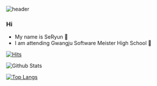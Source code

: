 ![header](https://capsule-render.vercel.app/api?type=shark&color=auto&height=300&section=header&text=Yang%20SeRyun&fontSize=90)

### Hi
* My name is SeRyun 👋
* I am attending Gwangju Software Meister High School 🏫

<!--
**yangseryun/yangseryun** is a ✨ _special_ ✨ repository because its `README.md` (this file) appears on your GitHub profile.

Here are some ideas to get you started:

- 🔭 I’m currently working on ...
- 🌱 I’m currently learning ...
- 👯 I’m looking to collaborate on ...
- 🤔 I’m looking for help with ...
- 💬 Ask me about ...
- 📫 How to reach me: ...
- 😄 Pronouns: ...
- ⚡ Fun fact: ...
-->

[![Hits](https://hits.seeyoufarm.com/api/count/incr/badge.svg?url=https%3A%2F%2Fgithub.com%2Fyangseryun&count_bg=%23FF9BC7&title_bg=%23878787&icon=&icon_color=%23CBCBCB&title=hits&edge_flat=false)](https://hits.seeyoufarm.com)

![Github Stats](https://github-readme-stats.vercel.app/api?username=yangseryun&show_icons=true)

[![Top Langs](https://github-readme-stats.vercel.app/api/top-langs/?username=yangseryun&layout=compact)](https://github.com/yangseryun/github-readme-stats)





